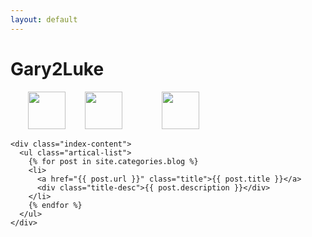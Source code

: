 ```yaml
---
layout: default
---
```


<body>
  <div class="index-wrapper">
    <div class="aside">
      <div class="info-card">
        <h1>Gary2Luke</h1>
        <a href="http://weibo.com/2285663530/" target="_blank"><img src="http://www.weibo.com/favicon.ico" alt="" width="60"/></a> 
        <a href="https://github.com/Gary2Luke/" target="_blank"><img src="https://github.com/favicon.ico" alt="" width="60"/></a>        
        <a href="https://www.facebook.com/profile.php?id=100007921934416" target="_blank"><img src="http://www.facebook.com/favicon.ico" alt="" width="60"/></a> 
      </div>
      <div id="particles-js"></div>
    </div>

    <div class="index-content">
      <ul class="artical-list">
        {% for post in site.categories.blog %}
        <li>
          <a href="{{ post.url }}" class="title">{{ post.title }}</a>
          <div class="title-desc">{{ post.description }}</div>
        </li>
        {% endfor %}
      </ul>
    </div>
  </div>
</body>
